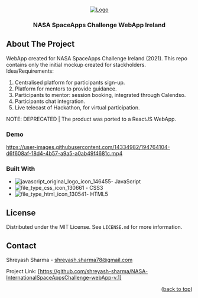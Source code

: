 <!-- PROJECT LOGO -->
<br />
<div align="center">
<a href="[https://github.com/othneildrew/Best-README-Templat](https://github.com/shreyashs/
NASA-InternationalSpaceAppsChallenge-webApp-v.1)e">
    <img src="https://user-images.githubusercontent.com/14334982/194762449-a08e3412-db98-4b58-a1f0-acb0cd819965.jpg" alt="Logo">
  </a>
  </a>

<h3 align="center">NASA SpaceApps Challenge WebApp Ireland</h3>
</div>
<p align="center">

</p>

<!-- ABOUT THE PROJECT -->
## About The Project


WebApp created for NASA SpaceApps Challenge Ireland (2021). This repo contains only the initial mockup created for stackholders.
Idea/Requirements:
1. Centralised platform for participants sign-up.
2. Platform for mentors to provide guidance.
3. Participants to mentor: session booking, integrated through Calendso.
4. Participants chat integration.
5. Live telecast of Hackathon, for virtual participation.

NOTE: DEPRECATED | The product was ported to a ReactJS WebApp.

### Demo


https://user-images.githubusercontent.com/14334982/194764104-d6f608af-18d4-4b57-a9a5-a0ab49f4681c.mp4



### Built With

* ![javascript_original_logo_icon_146455](https://user-images.githubusercontent.com/14334982/194761637-93f71a8f-4821-40fa-bcd8-f23bfb725930.png)- JavaScript
* ![file_type_css_icon_130661](https://user-images.githubusercontent.com/14334982/194761701-e4fa2f01-a337-402c-a09d-4bdbccc9e569.png) - CSS3
* ![file_type_html_icon_130541](https://user-images.githubusercontent.com/14334982/194761766-54ebb7da-e9e1-4e2e-ab30-1dcb51827eca.png)- HTML5


<!-- LICENSE -->
## License

Distributed under the MIT License. See `LICENSE.md` for more information.



<!-- CONTACT -->
## Contact

Shreyash Sharma  - shreyash.sharma78@gmail.com

Project Link: [https://github.com/shreyash-sharma/NASA-InternationalSpaceAppsChallenge-webApp-v.1]

<p align="right">(<a href="#readme-top">back to top</a>)</p>



